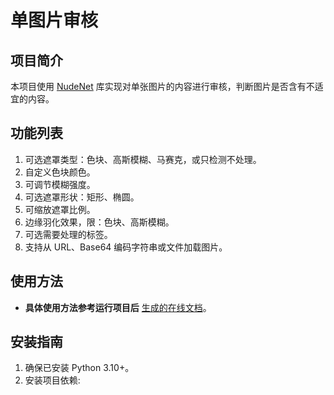 # 单图片审核
## 项目简介
本项目使用 [NudeNet](https://github.com/notAI-tech/NudeNet) 库实现对单张图片的内容进行审核，判断图片是否含有不适宜的内容。

## 功能列表
1. 可选遮罩类型：色块、高斯模糊、马赛克，或只检测不处理。
2. 自定义色块颜色。
3. 可调节模糊强度。
4. 可选遮罩形状：矩形、椭圆。
5. 可缩放遮罩比例。
6. 边缘羽化效果，限：色块、高斯模糊。
7. 可选需要处理的标签。
8. 支持从 URL、Base64 编码字符串或文件加载图片。

## 使用方法
- **具体使用方法参考运行项目后** [生成的在线文档](http://127.0.0.1:5000/docs)。

## 安装指南
1. 确保已安装 Python 3.10+。
2. 安装项目依赖:
